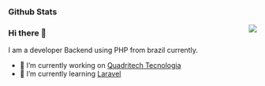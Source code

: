 
### Github Stats

<img align='right' src="https://github-readme-stats.vercel.app/api?username=yurineves92&show_icons=true&count_private=true&show_icons=true&include_all_commits=true">

### Hi there 👋

I am a developer Backend using PHP from brazil currently.

- 🔭 I’m currently working on [Quadritech Tecnologia](http://quadritech.com.br/)
- 🌱 I’m currently learning [Laravel](https://laravel.com/)
